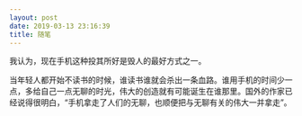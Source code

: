 ```yaml
---
layout: post
date: 2019-03-13 23:16:39
title: 随笔
---
```


我认为，现在手机这种投其所好是毁人的最好方式之一。



当年轻人都开始不读书的时候，谁读书谁就会杀出一条血路。谁用手机的时间少一点，多给自己一点无聊的时光，伟大的创造就有可能诞生在谁那里。国外的作家已经说得很明白，“手机拿走了人们的无聊，也顺便把与无聊有关的伟大一并拿走”。
